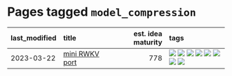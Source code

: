 # Pages tagged `model_compression`

|last_modified|title|est. idea maturity|tags
|:---|:---|---:|:---|
|2023-03-22|[mini RWKV port](../rust_rwkv.md)|778|[![](https://img.shields.io/badge/tag-RNN-0e5ec)](../tags/RNN.md) [![](https://img.shields.io/badge/tag-completed-4bcfd8)](../tags/completed.md) [![](https://img.shields.io/badge/tag-experimental-eac1b9)](../tags/experimental.md) [![](https://img.shields.io/badge/tag-ggml-36f98)](../tags/ggml.md) [![](https://img.shields.io/badge/tag-mobilenet-3a9a4f)](../tags/mobilenet.md) [![](https://img.shields.io/badge/tag-model_compression-d9f12f)](../tags/model_compression.md) [![](https://img.shields.io/badge/tag-tooling-4aea2)](../tags/tooling.md) [![](https://img.shields.io/badge/tag-wip-4a3565)](../tags/wip.md)|